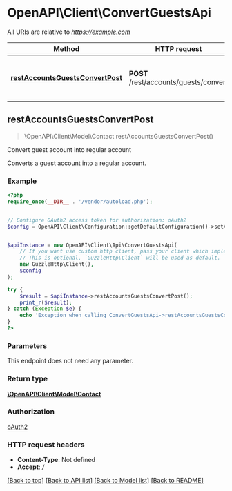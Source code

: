 # OpenAPI\Client\ConvertGuestsApi

All URIs are relative to *https://example.com*

Method | HTTP request | Description
------------- | ------------- | -------------
[**restAccountsGuestsConvertPost**](ConvertGuestsApi.md#restAccountsGuestsConvertPost) | **POST** /rest/accounts/guests/convert | Convert guest account into regular account



## restAccountsGuestsConvertPost

> \OpenAPI\Client\Model\Contact restAccountsGuestsConvertPost()

Convert guest account into regular account

Converts a guest account into a regular account.

### Example

```php
<?php
require_once(__DIR__ . '/vendor/autoload.php');


// Configure OAuth2 access token for authorization: oAuth2
$config = OpenAPI\Client\Configuration::getDefaultConfiguration()->setAccessToken('YOUR_ACCESS_TOKEN');


$apiInstance = new OpenAPI\Client\Api\ConvertGuestsApi(
    // If you want use custom http client, pass your client which implements `GuzzleHttp\ClientInterface`.
    // This is optional, `GuzzleHttp\Client` will be used as default.
    new GuzzleHttp\Client(),
    $config
);

try {
    $result = $apiInstance->restAccountsGuestsConvertPost();
    print_r($result);
} catch (Exception $e) {
    echo 'Exception when calling ConvertGuestsApi->restAccountsGuestsConvertPost: ', $e->getMessage(), PHP_EOL;
}
?>
```

### Parameters

This endpoint does not need any parameter.

### Return type

[**\OpenAPI\Client\Model\Contact**](../Model/Contact.md)

### Authorization

[oAuth2](../../README.md#oAuth2)

### HTTP request headers

- **Content-Type**: Not defined
- **Accept**: */*

[[Back to top]](#) [[Back to API list]](../../README.md#documentation-for-api-endpoints)
[[Back to Model list]](../../README.md#documentation-for-models)
[[Back to README]](../../README.md)

